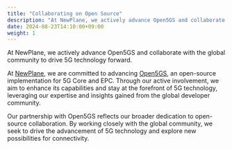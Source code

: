 ```yaml
---
title: "Collaborating on Open Source"
description: "At NewPlane, we actively advance Open5GS and collaborate with the global community to drive 5G technology forward."
date: 2024-08-23T14:10:00+09:00
weight: 1
---
```


At NewPlane, we actively advance Open5GS and collaborate with the global community to drive 5G technology forward.

At [NewPlane](https://newplane.io), we are committed to advancing [Open5GS](https://open5gs.org), an open-source implementation for 5G Core and EPC. Through our active involvement, we aim to enhance its capabilities and stay at the forefront of 5G technology, leveraging our expertise and insights gained from the global developer community.

Our partnership with Open5GS reflects our broader dedication to open-source collaboration. By working closely with the global community, we seek to drive the advancement of 5G technology and explore new possibilities for connectivity.
